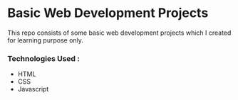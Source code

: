 <h1> Basic Web Development Projects </h1>

This repo consists of some basic web development projects which I created for learning purpose only.

<h3>Technologies Used :</h3>
<ul>
  <li>HTML</li>
  <li>CSS</li>
  <li>Javascript</li>
</ul>
